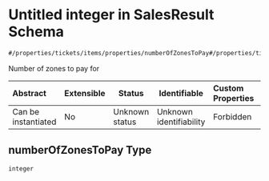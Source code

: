 # Untitled integer in SalesResult Schema

```txt
#/properties/tickets/items/properties/numberOfZonesToPay#/properties/tickets/items/properties/numberOfZonesToPay
```

Number of zones to pay for


| Abstract            | Extensible | Status         | Identifiable            | Custom Properties | Additional Properties | Access Restrictions | Defined In                                                                                          |
| :------------------ | ---------- | -------------- | ----------------------- | :---------------- | --------------------- | ------------------- | --------------------------------------------------------------------------------------------------- |
| Can be instantiated | No         | Unknown status | Unknown identifiability | Forbidden         | Allowed               | none                | [sales-result.json\*](../../schema/proprietary-extensions/sales-result.json "open original schema") |

## numberOfZonesToPay Type

`integer`
